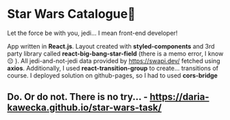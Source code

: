 # Star Wars Catalogue🌌

Let the force be with you, jedi... I mean front-end developer!

App written in **React.js**. Layout created with **styled-components** and 3rd party library called **react-big-bang-star-field** (there is a memo error, I know 😔 ). All jedi-and-not-jedi data provided by https://swapi.dev/ fetched using **axios**. Additionally, I used **react-transition-group** to create... transitions of course. I deployed solution on github-pages, so I had to used **cors-bridge**

## Do. Or do not. There is no try...  - https://daria-kawecka.github.io/star-wars-task/